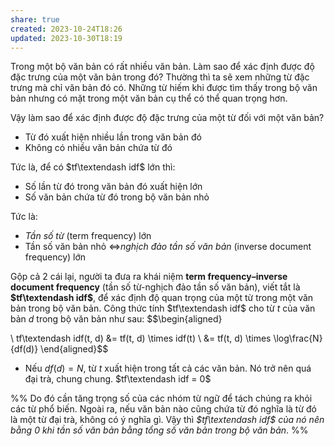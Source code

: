 ```yaml
---
share: true
created: 2023-10-24T18:26
updated: 2023-10-30T18:19
---
```

Trong một bộ văn bản có rất nhiều văn bản. Làm sao để xác định được độ đặc trưng của một văn bản trong đó? Thường thì ta sẽ xem những từ đặc trưng mà chỉ văn bản đó có. Những từ hiếm khi được tìm thấy trong bộ văn bản nhưng có mặt trong một văn bản cụ thể có thể quan trọng hơn.

Vậy làm sao để xác định được độ đặc trưng của một từ đối với một văn bản?
- Từ đó xuất hiện nhiều lần trong văn bản đó
- Không có nhiều văn bản chứa từ đó

Tức là, để có $tf\textendash idf$ lớn thì:
- Số lần từ đó trong văn bản đó xuất hiện lớn 
- Số văn bản chứa từ đó trong bộ văn bản nhỏ 

Tức là:
- *Tần số từ* (term frequency) lớn
- Tần số văn bản nhỏ ⇔*nghịch đảo tần số văn bản* (inverse document frequency) lớn

Gộp cả 2 cái lại, người ta đưa ra khái niệm **term frequency–inverse document frequency** (tần số từ-nghịch đảo tần số văn bản), viết tắt là **$tf\textendash idf$**, để xác định độ quan trọng của một từ trong một văn bản trong bộ văn bản. Công thức tính $tf\textendash idf$ cho từ $t$ của văn bản $d$ trong bộ văn bản như sau:
$$\begin{aligned}

\\ tf\textendash idf(t, d) &= tf(t, d) \times idf(t) 
\\ &= tf(t, d) \times \log\frac{N}{df(d)}
\end{aligned}$$

- Nếu $df(d)=N$, từ $t$ xuất hiện trong tất cả các văn bản. Nó trở nên quá đại trà, chung chung. $tf\textendash idf = 0$

%%
Do đó cần tăng trọng số của các nhóm từ ngữ để tách chúng ra khỏi các từ phổ biến.
Ngoài ra, nếu văn bản nào cũng chứa từ đó nghĩa là từ đó là một từ đại trà, không có ý nghĩa gì. Vậy thì *$tf\textendash idf$ của nó nên bằng $0$ khi tần số văn bản bằng tổng số văn bản trong bộ văn bản*.
%%
